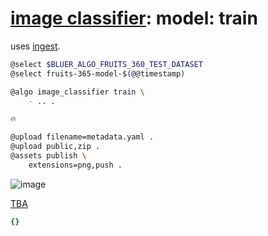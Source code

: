 # [image classifier](./image-classifier.md): model: train

uses [ingest](./image-classifier-dataset-ingest.md).

```bash
@select $BLUER_ALGO_FRUITS_360_TEST_DATASET
@select fruits-365-model-$(@@timestamp)

@algo image_classifier train \
    - .. .

🔥

@upload filename=metadata.yaml .
@upload public,zip .
@assets publish \
    extensions=png,push .
```


![image](https://github.com/kamangir/assets/blob/main/TBA/grid.png?raw=true)

[TBA](https://kamangir-public.s3.ir-thr-at1.arvanstorage.ir/TBA.tar.gz)

```yaml
{}

```
